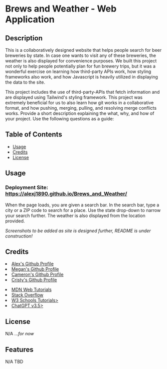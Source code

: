 # Brews and Weather - Web Application

## Description

This is a collaboratively designed website that helps people search for beer breweries by state. In case one wants to visit any of these breweries, the weather is also displayed for convenience purposes. We built this project not only to help people potentially plan for fun brewery trips, but it was a wonderful exercise on learning how third-party APIs work, how styling frameworks also work, and how Javascript is heavily utilized in displaying the data to the site.

This project includes the use of third-party-APIs that fetch information and are displayed using Tailwind's styling framework. This project was extremely beneficial for us to also learn how git works in a collaborative format, and how pushing, merging, pulling, and resolving merge conflicts works. 
Provide a short description explaining the what, why, and how of your project. Use the following questions as a guide:

## Table of Contents

- [Usage](#usage)
- [Credits](#credits)
- [License](#license)

## Usage

### Deployment Site: https://alexj1890.github.io/Brews_and_Weather/

When the page loads, you are given a search bar. In the search bar, type a city or a ZIP code to search for a place. Use the state drop-down to narrow your search further. The weather is also displayed from the location provided.

*Screenshots to be added as site is designed further, README is under construction!*

## Credits

<li><a href="https://github.com/AlexJ1890">Alex's Github Profile </a></li>
<li><a href="https://github.com/schneidsmc">Megan's Github Profile </a></li>
<li><a href="https://github.com/Camorama3">Cameron's Github Profile </a></li>
<li><a href="https://github.com/cristyl23">Cristy's Github Profile </a></li>
<p></p>
<li><a href="https://developer.mozilla.org/en-US/">MDN Web Tutorials</a></li>
<li><a href="https://stackoverflow.com/">Stack Overflow</a></li>
<li><a href="https://www.w3schools.com/">W3 Schools Tutorials></a></li>
<li><a href="https://chat.openai.com/">ChatGPT v3.5></a></li>

## License

N/A ...*for now*

## Features

N/A TBD
